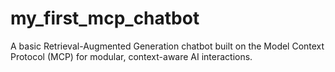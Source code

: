# my_first_mcp_chatbot
A basic Retrieval-Augmented Generation chatbot built on the Model Context Protocol (MCP) for modular, context-aware AI interactions.
